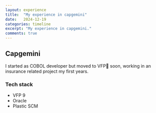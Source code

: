 ```yaml
---
layout: experience
title:  "My experience in capgemini"
date:   2024-12-19
categories: timeline
excerpt: "My experience in capgemini."
comments: true
---
```


## Capgemini

I started as COBOL developer but moved to VFP🦊 soon, working in an insurance related project my first years.

### Tech stack
- VFP 9
- Oracle
- Plastic SCM